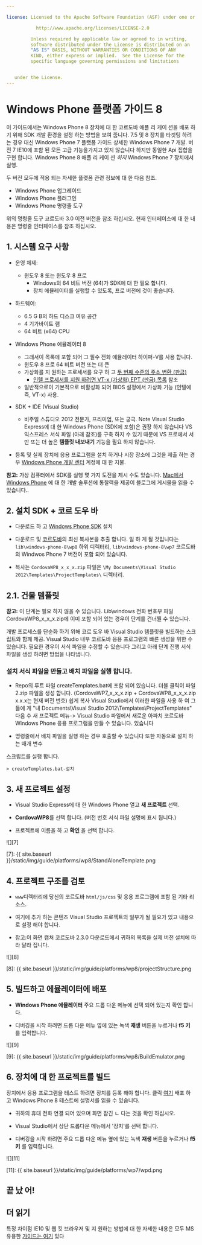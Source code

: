 ```yaml
---

license: Licensed to the Apache Software Foundation (ASF) under one or more contributor license agreements. See the NOTICE file distributed with this work for additional information regarding copyright ownership. The ASF licenses this file to you under the Apache License, Version 2.0 (the "License"); you may not use this file except in compliance with the License. You may obtain a copy of the License at

           http://www.apache.org/licenses/LICENSE-2.0

         Unless required by applicable law or agreed to in writing,
         software distributed under the License is distributed on an
         "AS IS" BASIS, WITHOUT WARRANTIES OR CONDITIONS OF ANY
         KIND, either express or implied.  See the License for the
         specific language governing permissions and limitations


   under the License.
---
```


# Windows Phone 플랫폼 가이드 8

이 가이드에서는 Windows Phone 8 장치에 대 한 코르도바 애플 리 케이 션을 배포 하기 위해 SDK 개발 환경을 설정 하는 방법을 보여 줍니다. 7.5 및 8 장치를 타겟팅 하려는 경우 대신 Windows Phone 7 플랫폼 가이드 상세한 Windows Phone 7 개발. 버전 7 IE10에 포함 된 모든 고급 기능을가지고 있지 않습니다 하지만 동일한 Api 집합을 구현 합니다. Windows Phone 8 애플 리 케이 션 *하지* Windows Phone 7 장치에서 실행.

두 버전 모두에 적용 되는 자세한 플랫폼 관련 정보에 대 한 다음 참조.

*   Windows Phone 업그레이드
*   Windows Phone 플러그인
*   Windows Phone 명령줄 도구

위의 명령줄 도구 코르도바 3.0 이전 버전을 참조 하십시오. 현재 인터페이스에 대 한 내용은 명령줄 인터페이스를 참조 하십시오.

## 1. 시스템 요구 사항

*   운영 체제:

    *   윈도우 8 또는 윈도우 8 프로
        *   Windows의 64 비트 버전 (64)가 SDK에 대 한 필요 합니다.
        *   장치 에뮬레이터를 실행할 수 있도록, 프로 버전에 것이 좋습니다.

*   하드웨어:

    *   6.5 G B의 하드 디스크 여유 공간
    *   4 기가바이트 램
    *   64 비트 (x64) CPU

*   Windows Phone 에뮬레이터 8

    *   그래서이 목록에 포함 되어 그 필수 전화 에뮬레이터 하이퍼-V를 사용 합니다.
    *   윈도우 8 프로 64 비트 버전 또는 더 큰
    *   가상화를 지 원하는 프로세서를 요구 하 고 [두 번째 수준의 주소 변환 (판금)][1]
        *   [인텔 프로세서를 지원 하려면 VT-x (가상화) EPT (판금) 목록][2] 참조
    *   일반적으로이 기본적으로 비활성화 되어 BIOS 설정에서 가상화 기능 (인텔에 즉, VT-x) 사용.

*   SDK + IDE (Visual Studio)

    *   비주얼 스튜디오 2012 전문가, 프리미엄, 또는 궁극. Note Visual Studio Express에 대 한 Windows Phone (SDK에 포함)은 권장 하지 않습니다 VS 익스프레스 서식 파일 (아래 참조)를 구축 하지 수 있기 때문에 VS 프로에서 서만 또는 더 높은 **템플릿 내보내기** 기능을 필요 하지 않습니다.

*   등록 및 실제 장치에 응용 프로그램을 설치 하거나 시장 장소에 그것을 제출 하는 경우 [Windows Phone 개발 센터][3] 계정에 대 한 지불.

 [1]: http://en.wikipedia.org/wiki/Second_Level_Address_Translation
 [2]: http://ark.intel.com/Products/VirtualizationTechnology
 [3]: http://dev.windowsphone.com/en-us/publish

**참고:** 가상 컴퓨터에서 SDK를 실행 몇 가지 도전을 제시 수도 있습니다. [Mac에서 Windows Phone][4] 에 대 한 개발 솔루션에 통찰력을 제공이 블로그에 게시물을 읽을 수 있습니다..

 [4]: http://aka.ms/BuildaWP8apponaMac

## 2. 설치 SDK + 코르 도우 바

*   다운로드 하 고 [Windows Phone SDK][5] 설치

*   다운로드 및 [코르도바][6]의 최신 복사본을 추출 합니다. 일 하 게 될 것입니다는 `lib\windows-phone-8\wp8` 하위 디렉터리, `lib\windows-phone-8\wp7` 코르도바의 Windwos Phone 7 버전이 포함 되어 있습니다.

*   복사는 `CordovaWP8_x_x_x.zip` 파일은 `\My Documents\Visual Studio 2012\Templates\ProjectTemplates\` 디렉터리.

 [5]: http://www.microsoft.com/en-us/download/details.aspx?id=35471
 [6]: http://phonegap.com/download

## 2.1. 건물 템플릿

**참고:** 이 단계는 필요 하지 않을 수 있습니다. Lib\windows 전화 번호부 파일 CordovaWP8\_x\_x_x.zip에 이미 포함 되어 있는 경우이 단계를 건너뛸 수 있습니다.

개발 프로세스를 단순화 하기 위해 코르 도우 바 Visual Studio 템플릿을 빌드하는 스크립트와 함께 제공. Visual Studio 내부 코르도바 응용 프로그램의 빠른 생성을 위한 수 있습니다. 필요한 경우이 서식 파일을 수정할 수 있습니다 그리고 아래 단계 진행 서식 파일을 생성 하려면 방법을 나타냅니다.

### 설치 서식 파일을 만들고 배치 파일을 실행 합니다.

*   Repo의 루트 파일 createTemplates.bat에 포함 되어 있습니다. 더블 클릭이 파일 2.zip 파일을 생성 합니다. (CordovaWP7\_x\_x\_x.zip + CordovaWP8\_x\_x\_x.zip x.x.x는 현재 버전 번호) 쉽게 복사 Visual Studio에서 이러한 파일을 사용 하 여 그들에 게 "내 Documents\Visual Studio 2012\Templates\ProjectTemplates\" 다음 수 새 프로젝트 메뉴-> Visual Studio 파일에서 새로운 아파치 코르도바 Windows Phone 응용 프로그램을 만들 수 있습니다. 있습니다

*   명령줄에서 배치 파일을 실행 하는 경우 호출할 수 있습니다 또한 자동으로 설치 하는 매개 변수

스크립트를 실행 합니다.

    > createTemplates.bat-설치


## 3. 새 프로젝트 설정

*   Visual Studio Express에 대 한 Windows Phone 열고 **새 프로젝트** 선택.

*   **CordovaWP8**를 선택 합니다. (버전 번호 서식 파일 설명에 표시 됩니다.)

*   프로젝트에 이름을 하 고 **확인** 을 선택 합니다.

![][7]

 [7]: {{ site.baseurl }}/static/img/guide/platforms/wp8/StandAloneTemplate.png

## 4. 프로젝트 구조를 검토

*   `www`디렉터리에 당신의 코르도바 `html/js/css` 및 응용 프로그램에 포함 된 기타 리소스.

*   여기에 추가 하는 콘텐츠 Visual Studio 프로젝트의 일부가 될 필요가 있고 내용으로 설정 해야 합니다.

*   참고:이 화면 캡처 코르도바 2.3.0 다운로드에서 귀하의 목록을 실제 버전 설치에 따라 달라 집니다.

![][8]

 [8]: {{ site.baseurl }}/static/img/guide/platforms/wp8/projectStructure.png

## 5. 빌드하고 에뮬레이터에 배포

*   **Windows Phone 에뮬레이터** 주요 드롭 다운 메뉴에 선택 되어 있는지 확인 합니다.

*   디버깅을 시작 하려면 드롭 다운 메뉴 옆에 있는 녹색 **재생** 버튼을 누르거나 **f5 키** 를 입력합니다.

![][9]

 [9]: {{ site.baseurl }}/static/img/guide/platforms/wp8/BuildEmulator.png

## 6. 장치에 대 한 프로젝트를 빌드

장치에서 응용 프로그램을 테스트 하려면 장치를 등록 해야 합니다. 클릭 [여기][10] 배포 하 고 Windows Phone 8 테스트에 설명서를 읽을 수 있습니다.

 [10]: http://msdn.microsoft.com/en-us/library/windowsphone/develop/ff402565(v=vs.105).aspx

*   귀하의 휴대 전화 연결 되어 있으며 화면 잠긴 ㄴ 다는 것을 확인 하십시오.

*   Visual Studio에서 상단 드롭다운 메뉴에서 '장치'를 선택 합니다.

*   디버깅을 시작 하려면 주요 드롭 다운 메뉴 옆에 있는 녹색 **재생** 버튼을 누르거나 **f5 키** 를 입력합니다.

![][11]

 [11]: {{ site.baseurl }}/static/img/guide/platforms/wp7/wpd.png

## 끝 났 어!

## 더 읽기

특정 차이점 IE10 및 웹 킷 브라우저 및 지 원하는 방법에 대 한 자세한 내용은 모두 MS 유용한 [가이드는 여기][12] 있다

 [12]: http://blogs.windows.com/windows_phone/b/wpdev/archive/2012/11/15/adapting-your-webkit-optimized-site-for-internet-explorer-10.aspx
